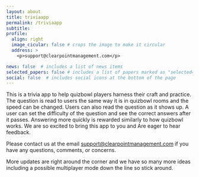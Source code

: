 ```yaml
---
layout: about
title: triviaapp
permalink: /triviaapp
subtitle: 
profile:
  align: right
  image_cicular: false # crops the image to make it circular
  address: >
    <p>support@clearpointmanagement.com</p>

news: false  # includes a list of news items
selected_papers: false # includes a list of papers marked as "selected={true}"
social: false  # includes social icons at the bottom of the page
---
```


This is a trivia app to help quizbowl players harness their craft and practice. The question is read to users the same way it is in quizbowl rooms and the speed can be changed. Users can also read the question as it shows up. A user can set the difficulty of the question and see the correct answers after it passes. Answering more quickly is rewarded similarly to how quizbowl works. We are so excited to bring this app to you and Are eager to hear feedback.

Please contact us at the email support@clearpointmanagement.com if you have any questions, comments, or concerns. 

More updates are right around the corner and we have so many more ideas including a possible multiplayer mode down the line so stick around.
